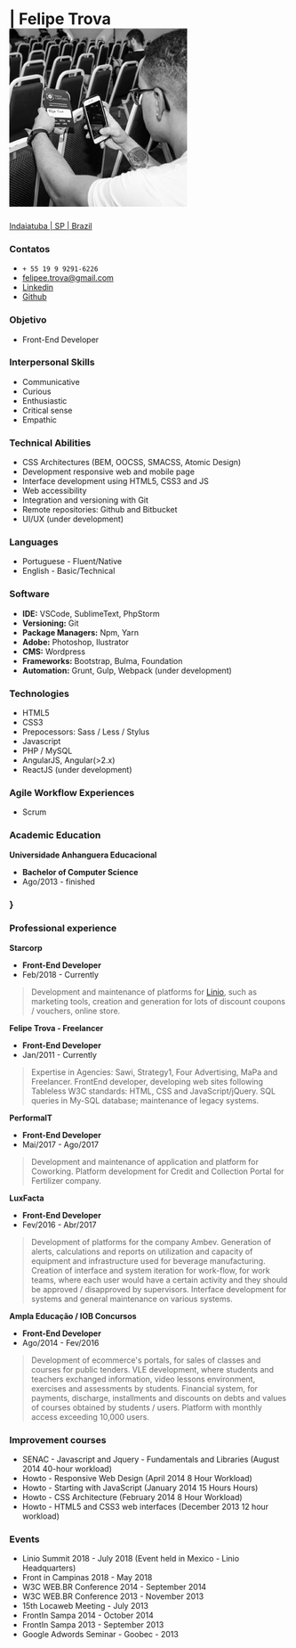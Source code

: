 # | Felipe Trova [![brand](../../assets/profile.jpeg)](http://felipetrova.github.io/) #
[Indaiatuba | SP | Brazil](https://goo.gl/maps/TMGJSgDYEVCoyBtG6)

### Contatos ### 
* `+ 55 19 9 9291-6226`
* felipee.trova@gmail.com 
* [Linkedin](https://www.linkedin.com/in/felipetrova/)
* [Github](https://github.com/felipetrova)

### Objetivo ###
* Front-End Developer

### Interpersonal Skills ###
* Communicative
* Curious
* Enthusiastic
* Critical sense
* Empathic

### Technical Abilities ###
* CSS Architectures (BEM, OOCSS, SMACSS, Atomic Design)
* Development responsive web and mobile page
* Interface development using HTML5, CSS3 and JS
* Web accessibility
* Integration and versioning with Git
* Remote repositories: Github and Bitbucket
* UI/UX (under development)

### Languages ### 
* Portuguese - Fluent/Native
* English - Basic/Technical

### Software ###
* **IDE:** VSCode, SublimeText, PhpStorm
* **Versioning:** Git
* **Package Managers:** Npm, Yarn
* **Adobe:** Photoshop, Ilustrator
* **CMS:** Wordpress
* **Frameworks:** Bootstrap, Bulma, Foundation
* **Automation:** Grunt, Gulp, Webpack (under development)

### Technologies ###
* HTML5
* CSS3
* Prepocessors: Sass / Less / Stylus
* Javascript
* PHP / MySQL
* AngularJS, Angular(>2.x)
* ReactJS (under development)

### Agile Workflow Experiences ### 
* Scrum

### Academic Education ###
**Universidade Anhanguera Educacional**
* **Bachelor of Computer Science**
* Ago/2013 - finished
### } ###

### Professional experience ###
**Starcorp**
* **Front-End Developer**
* Feb/2018 - Currently
> Development and maintenance of platforms for [Linio](http://www.linio.com), such as marketing tools, creation and generation for lots of discount coupons / vouchers, online store.

**Felipe Trova - Freelancer**
* **Front-End Developer**
* Jan/2011 - Currently
> Expertise in Agencies: Sawi, Strategy1, Four Advertising, MaPa and Freelancer.
FrontEnd developer, developing web sites following Tableless W3C standards: HTML, CSS and JavaScript/jQuery. SQL queries in My-SQL database; maintenance of legacy systems.

**PerformaIT**
* **Front-End Developer**
* Mai/2017 - Ago/2017
> Development and maintenance of application and platform for Coworking. Platform development for Credit and Collection Portal for Fertilizer company.

**LuxFacta**
* **Front-End Developer**
* Fev/2016 - Abr/2017
> Development of platforms for the company Ambev. Generation of alerts, calculations and reports on utilization and capacity of equipment and infrastructure used for beverage manufacturing. Creation of interface and system iteration for work-flow, for work teams, where each user would have a certain activity and they should be approved / disapproved by supervisors. Interface development for systems and general maintenance on various systems.

**Ampla Educação / IOB Concursos**
* **Front-End Developer**
* Ago/2014 - Fev/2016
> Development of ecommerce's portals, for sales of classes and courses for public tenders. VLE development, where students and teachers exchanged information, video lessons environment, exercises and assessments by students. Financial system, for payments, discharge, installments and discounts on debts and values of courses obtained by students / users. Platform with monthly access exceeding 10,000 users.

### Improvement courses ###
* SENAC - Javascript and Jquery - Fundamentals and Libraries (August 2014 40-hour workload)
* Howto - Responsive Web Design (April 2014 8 Hour Workload)
* Howto - Starting with JavaScript (January 2014 15 Hours Hours)
* Howto - CSS Architecture (February 2014 8 Hour Workload)
* Howto - HTML5 and CSS3 web interfaces (December 2013 12 hour workload)

### Events ###
* Linio Summit 2018 - July 2018 (Event held in Mexico - Linio Headquarters)
* Front in Campinas 2018 - May 2018
* W3C WEB.BR Conference 2014 - September 2014
* W3C WEB.BR Conference 2013 - November 2013
* 15th Locaweb Meeting - July 2013
* FrontIn Sampa 2014 - October 2014
* FrontIn Sampa 2013 - September 2013
* Google Adwords Seminar - Goobec - 2013